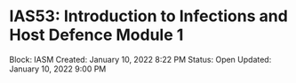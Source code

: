 # IAS53: Introduction to Infections and Host Defence Module 1

Block: IASM
Created: January 10, 2022 8:22 PM
Status: Open
Updated: January 10, 2022 9:00 PM